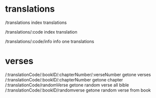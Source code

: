 # translations
/translations index translations

/translations/:code index translation

/translations/:code/info info one translations

# verses
/:translationCode/:bookID/:chapterNumber/:verseNumber getone verses
/:translationCode/:bookID/:chapterNumber getone chapter
/:translationCode/randomVerse getone random verse all bible
/:translationCode/:bookID/randomverse getone random verse from book
